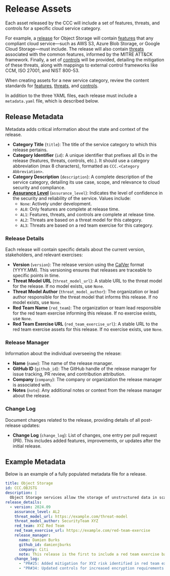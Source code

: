 # Release Assets

Each asset released by the CCC will include a set of features, threats, and controls for a specific cloud service category.

For example, a [release] for Object Storage will contain [features] that any compliant cloud service—such as AWS S3, Azure Blob Storage, or Google Cloud Storage—must include. The release will also contain [threats] associated with the common features, informed by the MITRE ATT&CK framework. Finally, a set of [controls] will be provided, detailing the mitigation of these threats, along with mappings to external control frameworks like CCM, ISO 27001, and NIST 800-53.

When creating assets for a new service category, review the content standards for [features], [threats], and [controls].

In addition to the three YAML files, each release must include a `metadata.yaml` file, which is described below.

## Release Metadata

Metadata adds critical information about the state and context of the release.

- **Category Title** (`title`): The title of the service category to which this release pertains.
- **Category Identifier** (`id`): A unique identifier that prefixes all IDs in the release (features, threats, controls, etc.). It should use a category abbreviation (max 8 characters), formatted as `CCC.<Category Abbreviation>`.
- **Category Description** (`description`): A complete description of the service category, detailing its use case, scope, and relevance to cloud security and compliance.
- **[Assurance Level]** (`assurance_level`): Indicates the level of confidence in the security and reliability of the service. Values include:
  - `None`: Actively under development.
  - `AL0`: Only features are complete at release time.
  - `AL1`: Features, threats, and controls are complete at release time.
  - `AL2`: Threats are based on a threat model for this category.
  - `AL3`: Threats are based on a red team exercise for this category.

### Release Details

Each release will contain specific details about the current version, stakeholders, and relevant exercises:

- **Version** (`version`): The release version using the [CalVer](https://calver.org/) format (YYYY.MM). This versioning ensures that releases are traceable to specific points in time.
- **Threat Model URL** (`threat_model_url`): A stable URL to the threat model for the release. If no model exists, use `None`.
- **Threat Model Author** (`threat_model_author`): The organization or lead author responsible for the threat model that informs this release. If no model exists, use `None`.
- **Red Team Name** (`red_team`): The organization or team lead responsible for the red team exercise informing this release. If no exercise exists, use `None`.
- **Red Team Exercise URL** (`red_team_exercise_url`): A stable URL to the red team exercise assets for this release. If no exercise exists, use `None`.

### Release Manager

Information about the individual overseeing the release:

- **Name** (`name`): The name of the release manager.
- **GitHub ID** (`github_id`): The GitHub handle of the release manager for issue tracking, PR review, and contribution attribution.
- **Company** (`company`): The company or organization the release manager is associated with.
- **Notes** (`note`): Any additional notes or context from the release manager about the release.

### Change Log

Document changes related to the release, providing details of all post-release updates:

- **Change Log** (`change_log`): List of changes, one entry per pull request (PR). This includes added features, improvements, or updates after the initial release.

## Example Metadata

Below is an example of a fully populated metadata file for a release.

```yaml
title: Object Storage
id: CCC.OBJSTG
description: |
  Object Storage services allow the storage of unstructured data in scalable, high-availability, and high-durability systems. Examples include AWS S3, Azure Blob Storage, and Google Cloud Storage.
release_details:
  - version: 2024.09
    assurance_level: AL2
    threat_model_url: https://example.com/threat-model
    threat_model_author: SecurityTeam XYZ
    red_team: XYZ Red Team
    red_team_exercise_url: https://example.com/red-team-exercise
    release_manager:
      name: Damien Burks
      github_id: damienjburks
      company: Citi
      note: This release is the first to include a red team exercise based on Object Storage.
    change_log:
      - "PR#25: Added mitigation for XYZ risk identified in red team exercise."
      - "PR#34: Updated controls for increased encryption requirements."
```

[release]: ../releases.md
[features]: ./feature-definitions.md
[threats]: ./threat-definitions.md
[controls]: ./control-definitions.md
[Assurance Level]: ./assurance-level-definitions.md
